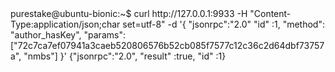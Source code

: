 <div id="termynal" data-termynal>
    <span data-ty="input"><span class="file-path"></span>purestake@ubuntu-bionic:~$ curl http://127.0.0.1:9933 -H "Content-Type:application/json;char set=utf-8" -d '{</span>
    <span data-ty>"jsonrpc":"2.0"</span>
    <span data-ty>"id" :1,</span>
    <span data-ty>"method": "author_hasKey",</span>
    <span data-ty>"params": ["72c7ca7ef07941a3caeb520806576b52cb085f7577c12c36c2d64dbf73757a", "nmbs"]</span>
    <span data-ty>}'</span>
    <span data-ty>{"jsonrpc":"2.0", "result" :true, "id" :1}</span>
    <span data-ty="input"><span class="file-path"></span></span>
</div>
